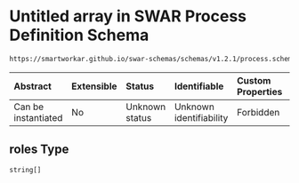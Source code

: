 # Untitled array in SWAR Process Definition Schema

```txt
https://smartworkar.github.io/swar-schemas/schemas/v1.2.1/process.schema.json#/properties/roles
```



| Abstract            | Extensible | Status         | Identifiable            | Custom Properties | Additional Properties | Access Restrictions | Defined In                                                                 |
| :------------------ | :--------- | :------------- | :---------------------- | :---------------- | :-------------------- | :------------------ | :------------------------------------------------------------------------- |
| Can be instantiated | No         | Unknown status | Unknown identifiability | Forbidden         | Allowed               | none                | [process.schema.json\*](../out/process.schema.json "open original schema") |

## roles Type

`string[]`
